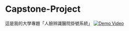 # Capstone-Project
這是我的大學專題「人臉辨識醫院掛號系統」
[![Demo Video](https://img.youtube.com/vi/<影片ID>/0.jpg)](https://www.youtube.com/watch?v=<影片ID>)
